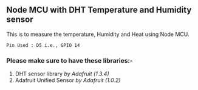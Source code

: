 ## Node MCU with DHT Temperature and Humidity sensor 

This is to measure the temperature, Humidity and Heat using Node MCU.

    Pin Used : D5 i.e., GPIO 14

### Please make sure to have these libraries:-
  1. DHT sensor library *by Adafruit (1.3.4)*
  2. Adafruit Unified Sensor *by Adafruit (1.0.2)*
  
